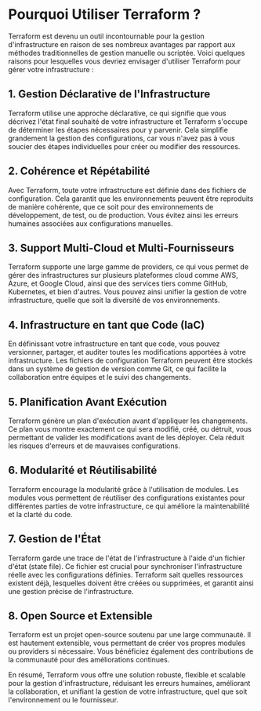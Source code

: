 
# Pourquoi Utiliser Terraform ?

Terraform est devenu un outil incontournable pour la gestion d'infrastructure en raison de ses nombreux avantages par rapport aux méthodes traditionnelles de gestion manuelle ou scriptée. Voici quelques raisons pour lesquelles vous devriez envisager d'utiliser Terraform pour gérer votre infrastructure :

## 1. Gestion Déclarative de l'Infrastructure

Terraform utilise une approche déclarative, ce qui signifie que vous décrivez l'état final souhaité de votre infrastructure et Terraform s'occupe de déterminer les étapes nécessaires pour y parvenir. Cela simplifie grandement la gestion des configurations, car vous n'avez pas à vous soucier des étapes individuelles pour créer ou modifier des ressources.

## 2. Cohérence et Répétabilité

Avec Terraform, toute votre infrastructure est définie dans des fichiers de configuration. Cela garantit que les environnements peuvent être reproduits de manière cohérente, que ce soit pour des environnements de développement, de test, ou de production. Vous évitez ainsi les erreurs humaines associées aux configurations manuelles.

## 3. Support Multi-Cloud et Multi-Fournisseurs

Terraform supporte une large gamme de providers, ce qui vous permet de gérer des infrastructures sur plusieurs plateformes cloud comme AWS, Azure, et Google Cloud, ainsi que des services tiers comme GitHub, Kubernetes, et bien d'autres. Vous pouvez ainsi unifier la gestion de votre infrastructure, quelle que soit la diversité de vos environnements.

## 4. Infrastructure en tant que Code (IaC)

En définissant votre infrastructure en tant que code, vous pouvez versionner, partager, et auditer toutes les modifications apportées à votre infrastructure. Les fichiers de configuration Terraform peuvent être stockés dans un système de gestion de version comme Git, ce qui facilite la collaboration entre équipes et le suivi des changements.

## 5. Planification Avant Exécution

Terraform génère un plan d'exécution avant d'appliquer les changements. Ce plan vous montre exactement ce qui sera modifié, créé, ou détruit, vous permettant de valider les modifications avant de les déployer. Cela réduit les risques d'erreurs et de mauvaises configurations.

## 6. Modularité et Réutilisabilité

Terraform encourage la modularité grâce à l'utilisation de modules. Les modules vous permettent de réutiliser des configurations existantes pour différentes parties de votre infrastructure, ce qui améliore la maintenabilité et la clarté du code.

## 7. Gestion de l'État

Terraform garde une trace de l'état de l'infrastructure à l'aide d'un fichier d'état (state file). Ce fichier est crucial pour synchroniser l'infrastructure réelle avec les configurations définies. Terraform sait quelles ressources existent déjà, lesquelles doivent être créées ou supprimées, et garantit ainsi une gestion précise de l'infrastructure.

## 8. Open Source et Extensible

Terraform est un projet open-source soutenu par une large communauté. Il est hautement extensible, vous permettant de créer vos propres modules ou providers si nécessaire. Vous bénéficiez également des contributions de la communauté pour des améliorations continues.

En résumé, Terraform vous offre une solution robuste, flexible et scalable pour la gestion d'infrastructure, réduisant les erreurs humaines, améliorant la collaboration, et unifiant la gestion de votre infrastructure, quel que soit l'environnement ou le fournisseur.
